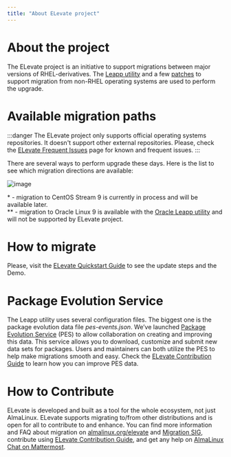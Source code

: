 ```yaml
---
title: "About ELevate project"
---
```


# About the project

The ELevate project is an initiative to support migrations between major versions of RHEL-derivatives. The [Leapp utility](https://leapp.readthedocs.io) and a few [patches](https://github.com/AlmaLinux/leapp-repository/commits/almalinux) to support migration from non-RHEL operating systems are used to perform the upgrade. 

# Available migration paths 

:::danger
The ELevate project only supports official operating systems repositories. It doesn't support other external repositories. Please, check the [ELevate Frequent Issues](/elevate/ELevate-frequent-issues) page for known and frequent issues.
:::

There are several ways to perform upgrade these days. Here is the list to see which migration directions are available:

![image](/images/ELevate-scheme.png)

\* - migration to CentOS Stream 9 is currently in process and will be available later. <br>
\** - migration to Oracle Linux 9 is available with the [Oracle Leapp utility](https://blogs.oracle.com/linux/post/upgrade-oracle-linux-8-to-oracle-linux-9-using-leapp) and will not be supported by ELevate project.

# How to migrate

Please, visit the [ELevate Quickstart Guide](/elevate/ELevate-quickstart-guide) to see the update steps and the Demo.

# Package Evolution Service

The Leapp utility uses several configuration files. The biggest one is the package evolution data file *pes-events.json*. We’ve launched [Package Evolution Service](https://pes.almalinux.org) (PES) to allow collaboration on creating and improving this data. This service allows you to download, customize and submit new data sets for packages. Users and maintainers can both utilize the PES to help make migrations smooth and easy. Check the [ELevate Contribution Guide](/elevate/Contribution-guide) to learn how you can improve PES data.

# How to Contribute 

ELevate is developed and built as a tool for the whole ecosystem, not just AlmaLinux. ELevate supports migrating to/from other distributions and is open for all to contribute to and enhance. You can find more information and FAQ about migration on [almalinux.org/elevate](https://almalinux.org/elevate) and [Migration SIG](/sigs/Migration), contribute using [ELevate Contribution Guide](/elevate/Contribution-guide), and get any help on [AlmaLinux Chat on Mattermost](https://chat.almalinux.org). 

